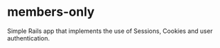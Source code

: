 # members-only
Simple Rails app that implements the use of Sessions, Cookies and user authentication.
